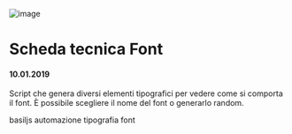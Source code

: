 ![image](https://github.com/KeremTurkyilmaz/TypeMistmatchSketch/blob/master/Anti%20Selfie/image/AntiSelfie.png)

# Scheda tecnica Font
#### 10.01.2019

Script che genera diversi elementi tipografici per vedere come si comporta il font. È possibile scegliere il nome del font o generarlo random.

basiljs automazione tipografia font
